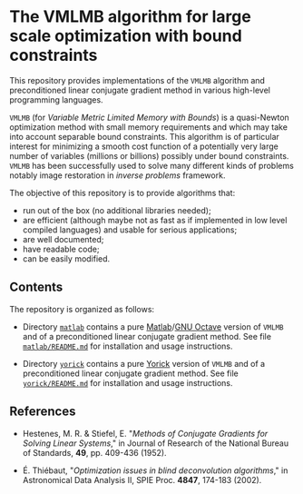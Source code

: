 # The VMLMB algorithm for large scale optimization with bound constraints

This repository provides implementations of the `VMLMB` algorithm and
preconditioned linear conjugate gradient method in various high-level
programming languages.

`VMLMB` (for *Variable Metric Limited Memory with Bounds*) is a quasi-Newton
optimization method with small memory requirements and which may take into
account separable bound constraints.  This algorithm is of particular interest
for minimizing a smooth cost function of a potentially very large number of
variables (millions or billions) possibly under bound constraints.  `VMLMB` has
been successfully used to solve many different kinds of problems notably image
restoration in *inverse problems* framework.

The objective of this repository is to provide algorithms that:
* run out of the box (no additional libraries needed);
* are efficient (although maybe not as fast as if implemented in low level
  compiled languages) and usable for serious applications;
* are well documented;
* have readable code;
* can be easily modified.


## Contents

The repository is organized as follows:

- Directory [`matlab`](./matlab) contains a pure
  [Matlab](https://www.mathworks.com)/[GNU
  Octave](https://www.gnu.org/software/octave) version of `VMLMB` and of a
  preconditioned linear conjugate gradient method.  See file
  [`matlab/README.md`](./matlab/README.md) for installation and usage
  instructions.

- Directory [`yorick`](./yorick) contains a pure
  [Yorick](https://github.com/LLNL/yorick) version of `VMLMB` and of a
  preconditioned linear conjugate gradient method.  See file
  [`yorick/README.md`](./yorick/README.md) for installation and usage
  instructions.


## References

- Hestenes, M. R. & Stiefel, E. "*Methods of Conjugate Gradients for Solving
  Linear Systems*," in Journal of Research of the National Bureau of Standards,
  **49**, pp. 409-436 (1952).

- É. Thiébaut, "*Optimization issues in blind deconvolution algorithms*," in
  Astronomical Data Analysis II, SPIE Proc. **4847**, 174-183 (2002).
